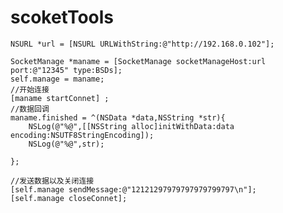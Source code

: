 # scoketTools

    NSURL *url = [NSURL URLWithString:@"http://192.168.0.102"];
    
    SocketManage *maname = [SocketManage socketManageHost:url port:@"12345" type:BSDs];
    self.manage = maname;
    //开始连接
    [maname startConnet] ;
    //数据回调
    maname.finished = ^(NSData *data,NSString *str){
        NSLog(@"%@",[[NSString alloc]initWithData:data encoding:NSUTF8StringEncoding]);
        NSLog(@"%@",str);
        
    };
   
    //发送数据以及关闭连接
    [self.manage sendMessage:@"12121297979797979799797\n"];
    [self.manage closeConnet];

